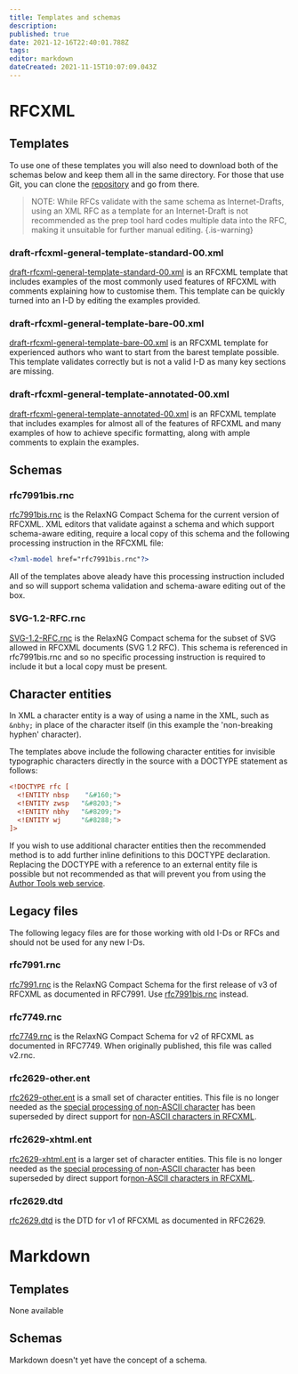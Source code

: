 ```yaml
---
title: Templates and schemas
description: 
published: true
date: 2021-12-16T22:40:01.788Z
tags: 
editor: markdown
dateCreated: 2021-11-15T10:07:09.043Z
---
```


# RFCXML
## Templates
To use one of these templates you will also need to download both of the schemas below and keep them all in the same directory.  For those that use Git, you can clone the [repository](https://github.com/ietf-authors/rfcxml-templates-and-schemas) and go from there.

> NOTE: While RFCs validate with the same schema as Internet-Drafts, using an XML RFC as a template for an Internet-Draft is not recommended as the prep tool hard codes multiple data into the RFC, making it unsuitable for further manual editing.
{.is-warning}

### draft-rfcxml-general-template-standard-00.xml
[draft-rfcxml-general-template-standard-00.xml](https://github.com/ietf-authors/rfcxml-templates-and-schemas/blob/main/draft-rfcxml-general-template-standard-00.xml) is an RFCXML template that includes examples of the most commonly used features of RFCXML with comments explaining how to customise them.  This template can be quickly turned into an I-D by editing the examples provided. 

### draft-rfcxml-general-template-bare-00.xml
[draft-rfcxml-general-template-bare-00.xml](https://github.com/ietf-authors/rfcxml-templates-and-schemas/blob/main/draft-rfcxml-general-template-bare-00.xml) is an RFCXML template for experienced authors who want to start from the barest template possible. This template validates correctly but is not a valid I-D as many key sections are missing.

### draft-rfcxml-general-template-annotated-00.xml
[draft-rfcxml-general-template-annotated-00.xml](https://github.com/ietf-authors/rfcxml-templates-and-schemas/blob/main/draft-rfcxml-general-template-annotated-00.xml) is an RFCXML template that includes examples for almost all of the features of RFCXML and many examples of how to achieve specific formatting, along with ample comments to explain the examples.

## Schemas

### rfc7991bis.rnc
[rfc7991bis.rnc](https://github.com/ietf-authors/rfcxml-templates-and-schemas/blob/main/rfc7991bis.rnc) is the RelaxNG Compact Schema for the current version of RFCXML.  XML editors that validate against a schema and which support schema-aware editing, require a local copy of this schema and the following processing instruction in the RFCXML file:
```xml
<?xml-model href="rfc7991bis.rnc"?>
```
All of the templates above aleady have this processing instruction included and so will support schema validation and schema-aware editing out of the box.

### SVG-1.2-RFC.rnc
[SVG-1.2-RFC.rnc](https://github.com/ietf-authors/rfcxml-templates-and-schemas/blob/main/SVG-1.2-RFC.rnc) is the RelaxNG Compact schema for the subset of SVG allowed in RFCXML documents (SVG 1.2 RFC).  This schema is referenced in rfc7991bis.rnc and so no specific processing instruction is required to include it but a local copy must be present. 

## Character entities
In XML a character entity is a way of using a name in the XML, such as `&nbhy;` in place of the character itself (in this example the 'non-breaking hyphen' character).

The templates above include the following character entities for invisible typographic characters directly in the source with a DOCTYPE statement as follows:

```xml
<!DOCTYPE rfc [
  <!ENTITY nbsp    "&#160;">
  <!ENTITY zwsp   "&#8203;">
  <!ENTITY nbhy   "&#8209;">
  <!ENTITY wj     "&#8288;">
]>
```
If you wish to use additional character entities then the recommended method is to add further inline definitions to this DOCTYPE declaration.  Replacing the DOCTYPE with a reference to an external entity file is possible but not recommended as that will prevent you from using the [Author Tools web service](/author-tools-web-service).

## Legacy files
The following legacy files are for those working with old I-Ds or RFCs and should not be used for any new I-Ds.

### rfc7991.rnc
[rfc7991.rnc](https://github.com/ietf-authors/legacy-templates-and-schemas/blob/main/rfc7991.rnc) is the RelaxNG Compact Schema for the first release of v3 of RFCXML as documented in RFC7991.  Use [rfc7991bis.rnc](#rfc7991bisrnc) instead.
### rfc7749.rnc
[rfc7749.rnc](https://github.com/ietf-authors/legacy-templates-and-schemas/blob/main/rfc7749.rnc) is the RelaxNG Compact Schema for v2 of RFCXML as documented in RFC7749.  When originally published, this file was called v2.rnc.
### rfc2629-other.ent
[rfc2629-other.ent](https://github.com/ietf-authors/legacy-templates-and-schemas/blob/main/rfc2629-other.ent) is a small set of character entities.  This file is no longer needed as the [special processing of non-ASCII character](/upgrading-from-v2#special-processing-of-non-ascii-characters) has been superseded by direct support for [non-ASCII characters in RFCXML](/non-ascii-characters-in-rfcxml).
### rfc2629-xhtml.ent
[rfc2629-xhtml.ent](https://github.com/ietf-authors/legacy-templates-and-schemas/blob/main/rfc2629-xhtml.ent) is a larger set of character entities. This file is no longer needed as the [special processing of non-ASCII character](/upgrading-from-v2#special-processing-of-non-ascii-characters) has been superseded by direct support for[non-ASCII characters in RFCXML](/non-ascii-characters-in-rfcxml).
### rfc2629.dtd
[rfc2629.dtd](https://github.com/ietf-authors/legacy-templates-and-schemas/blob/main/rfc2629.dtd) is the DTD for v1 of RFCXML as documented in RFC2629.


# Markdown
## Templates
None available

## Schemas
Markdown doesn't yet have the concept of a schema.
